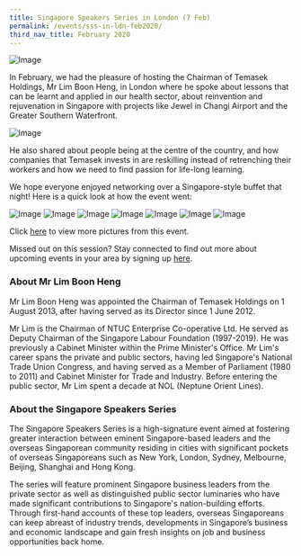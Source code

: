 ```yaml
---
title: Singapore Speakers Series in London (7 Feb)
permalink: /events/sss-in-ldn-feb2020/
third_nav_title: February 2020
---
```


![Image](/images/events/SSS/2020-london/london1.jpeg)

In February, we had the pleasure of hosting the Chairman of Temasek Holdings, Mr Lim Boon Heng, in London where he spoke about lessons that can be learnt and applied in our health sector, about reinvention and rejuvenation in Singapore with projects like Jewel in Changi Airport and the Greater Southern Waterfront. 

![Image](/images/events/SSS/2020-london/london2.jpeg)

He also shared about people being at the centre of the country, and how companies that Temasek invests in are reskilling instead of retrenching their workers and how we need to find passion for life-long learning. 

We hope everyone enjoyed networking over a Singapore-style buffet that night! Here is a quick look at how the event went:

![Image](/images/events/SSS/2020-london/london3.jpg)
![Image](/images/events/SSS/2020-london/london4.jpg)
![Image](/images/events/SSS/2020-london/london5.jpg)
![Image](/images/events/SSS/2020-london/london6.jpg)
![Image](/images/events/SSS/2020-london/london7.jpg)
![Image](/images/events/SSS/2020-london/london8.jpg)
![Image](/images/events/SSS/2020-london/london9.jpg)

Click [here](https://www.facebook.com/media/set/?set=a.3316705278357591&type=3) to view more pictures from this event.

Missed out on this session? Stay connected to find out more about upcoming events in your area by signing up [here](https://go.gov.sg/sgnsignup). 

### About Mr Lim Boon Heng

Mr Lim Boon Heng was appointed the Chairman of Temasek Holdings on 1 August 2013, after having served as its Director since 1 June 2012.

Mr Lim is the Chairman of NTUC Enterprise Co-operative Ltd. He served as Deputy Chairman of the Singapore Labour Foundation (1997-2019). He was previously a Cabinet Minister within the Prime Minister's Office. Mr Lim's career spans the private and public sectors, having led Singapore's National Trade Union Congress, and having served as a Member of Parliament (1980 to 2011) and Cabinet Minister for Trade and Industry. Before entering the public sector, Mr Lim spent a decade at NOL (Neptune Orient Lines).

### About the Singapore Speakers Series

The Singapore Speakers Series is a high-signature event aimed at fostering greater interaction between eminent Singapore-based leaders and the overseas Singaporean community residing in cities with significant pockets of overseas Singaporeans such as New York, London, Sydney, Melbourne, Beijing, Shanghai and Hong Kong.

The series will feature prominent Singapore business leaders from the private sector as well as distinguished public sector luminaries who have made significant contributions to Singapore's nation-building efforts. Through first-hand accounts of these top leaders, overseas Singaporeans can keep abreast of industry trends, developments in Singapore’s business and economic landscape and gain fresh insights on job and business opportunities back home.

